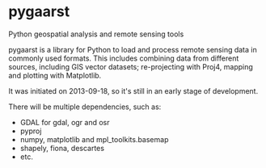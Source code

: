 pygaarst
========

Python geospatial analysis and remote sensing tools 

pygaarst is a library for Python to load and process remote sensing data
in commonly used formats. This includes combining data from different sources,
including GIS vector datasets; re-projecting with Proj4, mapping and plotting 
with Matplotlib. 

It was initiated on 2013-09-18, so it's still in an early stage of development.

There will be multiple dependencies, such as:

* GDAL for gdal, ogr and osr
* pyproj
* numpy, matplotlib and mpl_toolkits.basemap
* shapely, fiona, descartes
* etc.
